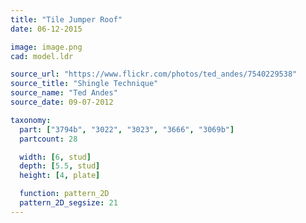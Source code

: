```yaml
---
title: "Tile Jumper Roof"
date: 06-12-2015

image: image.png
cad: model.ldr

source_url: "https://www.flickr.com/photos/ted_andes/7540229538"
source_title: "Shingle Technique"
source_name: "Ted Andes"
source_date: 09-07-2012

taxonomy:
  part: ["3794b", "3022", "3023", "3666", "3069b"]
  partcount: 28

  width: [6, stud]
  depth: [5.5, stud]
  height: [4, plate]

  function: pattern_2D
  pattern_2D_segsize: 21
---
```

